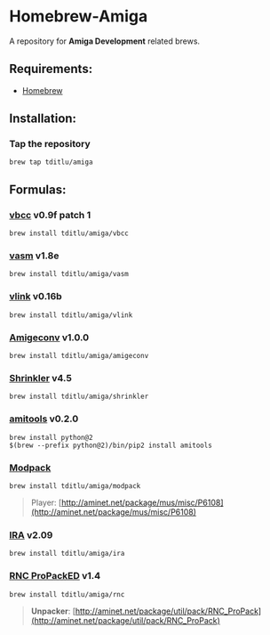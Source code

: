 # Homebrew-Amiga

A repository for **Amiga Development** related brews.

## Requirements:
* [Homebrew](https://github.com/mxcl/homebrew)

## Installation:

### Tap the repository
	brew tap tditlu/amiga

## Formulas:

### [vbcc](http://sun.hasenbraten.de/vbcc/) v0.9f patch 1
	brew install tditlu/amiga/vbcc

### [vasm](http://sun.hasenbraten.de/vasm/) v1.8e
	brew install tditlu/amiga/vasm

### [vlink](http://sun.hasenbraten.de/vlink/) v0.16b
	brew install tditlu/amiga/vlink

### [Amigeconv](https://github.com/tditlu/amigeconv) v1.0.0
	brew install tditlu/amiga/amigeconv

### [Shrinkler](https://github.com/askeksa/Shrinkler) v4.5
	brew install tditlu/amiga/shrinkler

### [amitools](https://github.com/cnvogelg/amitools) v0.2.0
	brew install python@2
	$(brew --prefix python@2)/bin/pip2 install amitools

### [Modpack](https://github.com/amigadev/modpack)
	brew install tditlu/amiga/modpack
> Player:
> [http://aminet.net/package/mus/misc/P6108](http://aminet.net/package/mus/misc/P6108)

### [IRA](http://aminet.net/package/dev/asm/ira) v2.09
	brew install tditlu/amiga/ira

### [RNC ProPackED](https://github.com/lab313ru/rnc_propack_source) v1.4
	brew install tditlu/amiga/rnc
> **Unpacker**:
> [http://aminet.net/package/util/pack/RNC_ProPack](http://aminet.net/package/util/pack/RNC_ProPack)
